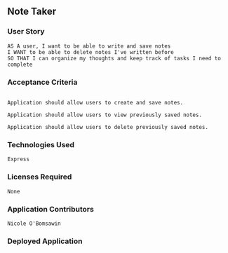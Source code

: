 ## Note Taker

### User Story
```
AS A user, I want to be able to write and save notes
I WANT to be able to delete notes I've written before
SO THAT I can organize my thoughts and keep track of tasks I need to complete

```

### Acceptance Criteria
```

Application should allow users to create and save notes.

Application should allow users to view previously saved notes.

Application should allow users to delete previously saved notes.
```

### Technologies Used
```
Express
```

### Licenses Required
```
None
```

### Application Contributors
```
Nicole O'Bomsawin
```

### Deployed Application
```
```